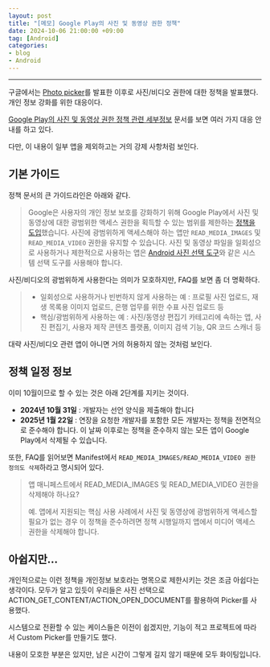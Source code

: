 ```yaml
---
layout: post
title: "[메모] Google Play의 사진 및 동영상 권한 정책"
date: 2024-10-06 21:00:00 +09:00
tag: [Android]
categories:
- blog
- Android
---
```


<!--more-->

------

구글에서는 [Photo picker](https://developer.android.com/training/data-storage/shared/photopicker)를 발표한 이후로 사진/비디오 권한에 대한 정책을 발표했다. 개인 정보 강화를 위한 대응이다.

[Google Play의 사진 및 동영상 권한 정책 관련 세부정보](https://support.google.com/googleplay/android-developer/answer/14115180?hl=ko&sjid=16107555177599931278-AP) 문서를 보면 여러 가지 대응 안내를 하고 있다.

다만, 이 내용이 일부 앱을 제외하고는 거의 강제 사항처럼 보인다.

## 기본 가이드

정책 문서의 큰 가이드라인은 아래와 같다.

> Google은 사용자의 개인 정보 보호를 강화하기 위해 Google Play에서 사진 및 동영상에 대한 광범위한 액세스 권한을 획득할 수 있는 범위를 제한하는 [정책을 도입](https://support.google.com/googleplay/android-developer/answer/13986130)했습니다. 사진에 광범위하게 액세스해야 하는 앱만 `READ_MEDIA_IMAGES` 및 `READ_MEDIA_VIDEO` 권한을 유지할 수 있습니다. 사진 및 동영상 파일을 일회성으로 사용하거나 제한적으로 사용하는 앱은 [Android 사진 선택 도구](https://android-developers.googleblog.com/2023/04/photo-picker-everywhere.html)와 같은 시스템 선택 도구를 사용해야 합니다.

사진/비디오의 광범위하게 사용한다는 의미가 모호하지만, FAQ를 보면 좀 더 명확하다.

> - 일회성으로 사용하거나 빈번하지 않게 사용하는 예 : 프로필 사진 업로드, 재생 목록용 이미지 업로드, 은행 업무를 위한 수표 사진 업로드 등
> - 핵심/광범위하게 사용하는 예 : 사진/동영상 편집기 카테고리에 속하는 앱, 사진 편집기, 사용자 제작 콘텐츠 플랫폼, 이미지 검색 기능, QR 코드 스캐너 등

대략 사진/비디오 관련 앱이 아니면 거의 허용하지 않는 것처럼 보인다.

## 정책 일정 정보

이미 10월이므로 할 수 있는 것은 아래 2단계를 지키는 것이다.

- **2024년 10월 31일** : 개발자는 선언 양식을 제출해야 합니다
- **2025년 1월 22일** : 연장을 요청한 개발자를 포함한 모든 개발자는 정책을 전면적으로 준수해야 합니다. 이 날짜 이후로는 정책을 준수하지 않는 모든 앱이 Google Play에서 삭제될 수 있습니다.

또한, FAQ를 읽어보면 Manifest에서 `READ_MEDIA_IMAGES/READ_MEDIA_VIDEO 권한 정의도 삭제`하라고 명시되어 있다.

> 앱 매니페스트에서 READ_MEDIA_IMAGES 및 READ_MEDIA_VIDEO 권한을 삭제해야 하나요?
>
> 예. 앱에서 지원되는 핵심 사용 사례에서 사진 및 동영상에 광범위하게 액세스할 필요가 없는 경우 이 정책을 준수하려면 정책 시행일까지 앱에서 미디어 액세스 권한을 삭제해야 합니다.

## 아쉽지만...

개인적으로는 이런 정책을 개인정보 보호라는 명목으로 제한시키는 것은 조금 아쉽다는 생각이다. 모두가 알고 있듯이 우리들은 사진 선택으로 ACTION_GET_CONTENT/ACTION_OPEN_DOCUMENT를 활용하여 Picker를 사용했다.

시스템으로 전환할 수 있는 케이스들은 이전이 쉽겠지만, 기능이 적고 프로젝트에 따라서 Custom Picker를 만들기도 했다.

내용이 모호한 부분은 있지만, 남은 시간이 그렇게 길지 않기 때문에 모두 화이팅입니다.
